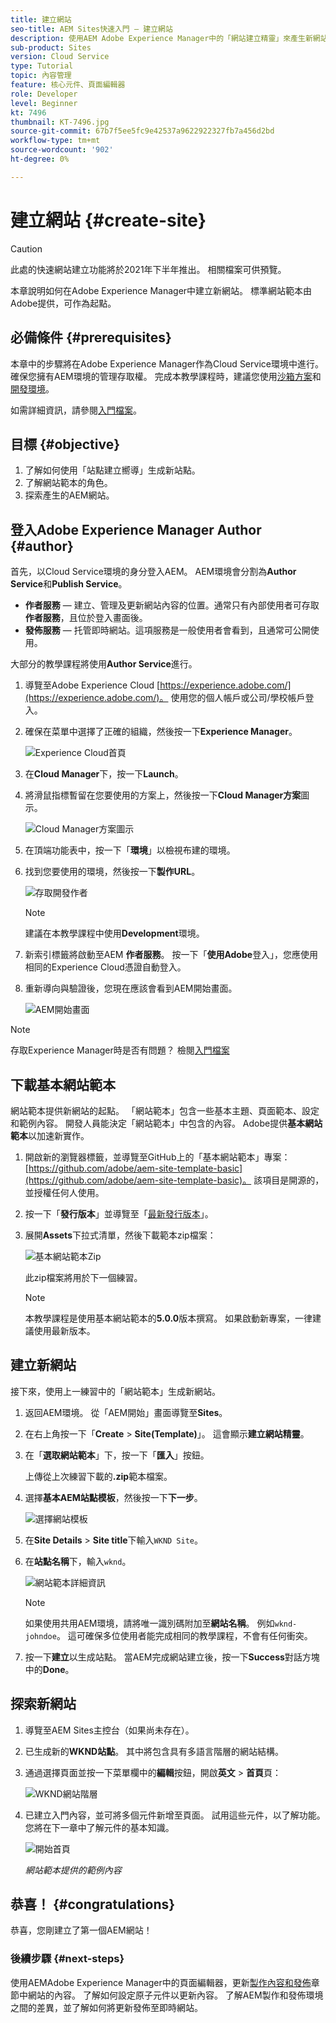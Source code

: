```yaml
---
title: 建立網站
seo-title: AEM Sites快速入門 — 建立網站
description: 使用AEM Adobe Experience Manager中的「網站建立精靈」來產生新網站。 由Adobe提供的「標準網站範本」會作為新網站的起點。
sub-product: Sites
version: Cloud Service
type: Tutorial
topic: 內容管理
feature: 核心元件、頁面編輯器
role: Developer
level: Beginner
kt: 7496
thumbnail: KT-7496.jpg
source-git-commit: 67b7f5ee5fc9e42537a9622922327fb7a456d2bd
workflow-type: tm+mt
source-wordcount: '902'
ht-degree: 0%

---
```



# 建立網站 {#create-site}

>[!CAUTION]
>
> 此處的快速網站建立功能將於2021年下半年推出。 相關檔案可供預覽。

本章說明如何在Adobe Experience Manager中建立新網站。 標準網站範本由Adobe提供，可作為起點。

## 必備條件 {#prerequisites}

本章中的步驟將在Adobe Experience Manager作為Cloud Service環境中進行。 確保您擁有AEM環境的管理存取權。 完成本教學課程時，建議您使用[沙箱方案](https://experienceleague.adobe.com/docs/experience-manager-cloud-service/onboarding/getting-access/sandbox-programs/introduction-sandbox-programs.html)和[開發環境](https://experienceleague.adobe.com/docs/experience-manager-cloud-service/implementing/using-cloud-manager/manage-environments.html)。

如需詳細資訊，請參閱[入門檔案](https://experienceleague.adobe.com/docs/experience-manager-cloud-service/onboarding/home.html)。

## 目標 {#objective}

1. 了解如何使用「站點建立嚮導」生成新站點。
1. 了解網站範本的角色。
1. 探索產生的AEM網站。

## 登入Adobe Experience Manager Author {#author}

首先，以Cloud Service環境的身分登入AEM。 AEM環境會分割為&#x200B;**Author Service**&#x200B;和&#x200B;**Publish Service**。

* **作者服務**  — 建立、管理及更新網站內容的位置。通常只有內部使用者可存取&#x200B;**作者服務**，且位於登入畫面後。
* **發佈服務**  — 托管即時網站。這項服務是一般使用者會看到，且通常可公開使用。

大部分的教學課程將使用&#x200B;**Author Service**&#x200B;進行。

1. 導覽至Adobe Experience Cloud [https://experience.adobe.com/](https://experience.adobe.com/)。 使用您的個人帳戶或公司/學校帳戶登入。
1. 確保在菜單中選擇了正確的組織，然後按一下&#x200B;**Experience Manager**。

   ![Experience Cloud首頁](assets/create-site/experience-cloud-home-screen.png)

1. 在&#x200B;**Cloud Manager**&#x200B;下，按一下&#x200B;**Launch**。
1. 將滑鼠指標暫留在您要使用的方案上，然後按一下&#x200B;**Cloud Manager方案**&#x200B;圖示。

   ![Cloud Manager方案圖示](assets/create-site/cloud-manager-program-icon.png)

1. 在頂端功能表中，按一下「**環境**」以檢視布建的環境。

1. 找到您要使用的環境，然後按一下&#x200B;**製作URL**。

   ![存取開發作者](assets/create-site/access-dev-environment.png)

   >[!NOTE]
   >
   >建議在本教學課程中使用&#x200B;**Development**&#x200B;環境。

1. 新索引標籤將啟動至AEM **作者服務**。 按一下「**使用Adobe**&#x200B;登入」，您應使用相同的Experience Cloud憑證自動登入。

1. 重新導向與驗證後，您現在應該會看到AEM開始畫面。

   ![AEM開始畫面](assets/create-site/aem-start-screen.png)

>[!NOTE]
>
> 存取Experience Manager時是否有問題？ 檢閱[入門檔案](https://experienceleague.adobe.com/docs/experience-manager-cloud-service/onboarding/home.html)

## 下載基本網站範本

網站範本提供新網站的起點。 「網站範本」包含一些基本主題、頁面範本、設定和範例內容。 開發人員能決定「網站範本」中包含的內容。 Adobe提供&#x200B;**基本網站範本**&#x200B;以加速新實作。

1. 開啟新的瀏覽器標籤，並導覽至GitHub上的「基本網站範本」專案：[https://github.com/adobe/aem-site-template-basic](https://github.com/adobe/aem-site-template-basic)。 該項目是開源的，並授權任何人使用。
1. 按一下「**發行版本**」並導覽至「[最新發行版本](https://github.com/adobe/aem-site-template-basic/releases/latest)」。
1. 展開&#x200B;**Assets**&#x200B;下拉式清單，然後下載範本zip檔案：

   ![基本網站範本Zip](assets/create-site/template-basic-zip-file.png)

   此zip檔案將用於下一個練習。

   >[!NOTE]
   >
   > 本教學課程是使用基本網站範本的&#x200B;**5.0.0**&#x200B;版本撰寫。 如果啟動新專案，一律建議使用最新版本。

## 建立新網站

接下來，使用上一練習中的「網站範本」生成新網站。

1. 返回AEM環境。 從「AEM開始」畫面導覽至&#x200B;**Sites**。
1. 在右上角按一下「**Create** > **Site(Template)**」。 這會顯示&#x200B;**建立網站精靈**。
1. 在「**選取網站範本**」下，按一下「**匯入**」按鈕。

   上傳從上次練習下載的&#x200B;**.zip**&#x200B;範本檔案。

1. 選擇&#x200B;**基本AEM站點模板**，然後按一下&#x200B;**下一步**。

   ![選擇網站模板](assets/create-site/select-site-template.png)

1. 在&#x200B;**Site Details** > **Site title**&#x200B;下輸入`WKND Site`。
1. 在&#x200B;**站點名稱**&#x200B;下，輸入`wknd`。

   ![網站範本詳細資訊](assets/create-site/site-template-details.png)

   >[!NOTE]
   >
   > 如果使用共用AEM環境，請將唯一識別碼附加至&#x200B;**網站名稱**。 例如`wknd-johndoe`。 這可確保多位使用者能完成相同的教學課程，不會有任何衝突。

1. 按一下&#x200B;**建立**&#x200B;以生成站點。 當AEM完成網站建立後，按一下&#x200B;**Success**&#x200B;對話方塊中的&#x200B;**Done**。

## 探索新網站

1. 導覽至AEM Sites主控台（如果尚未存在）。
1. 已生成新的&#x200B;**WKND站點**。 其中將包含具有多語言階層的網站結構。
1. 通過選擇頁面並按一下菜單欄中的&#x200B;**編輯**&#x200B;按鈕，開啟&#x200B;**英文** > **首頁**&#x200B;頁：

   ![WKND網站階層](assets/create-site/wknd-site-starter-hierarchy.png)

1. 已建立入門內容，並可將多個元件新增至頁面。 試用這些元件，以了解功能。 您將在下一章中了解元件的基本知識。

   ![開始首頁](assets/create-site/start-home-page.png)

   *網站範本提供的範例內容*

## 恭喜！ {#congratulations}

恭喜，您剛建立了第一個AEM網站！

### 後續步驟 {#next-steps}

使用AEMAdobe Experience Manager中的頁面編輯器，更新[製作內容和發佈](author-content-publish.md)章節中網站的內容。 了解如何設定原子元件以更新內容。 了解AEM製作和發佈環境之間的差異，並了解如何將更新發佈至即時網站。
